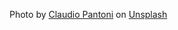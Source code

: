 Photo by <a href="https://unsplash.com/@cpantoni?utm_content=creditCopyText&utm_medium=referral&utm_source=unsplash">Claudio Pantoni</a> on <a href="https://unsplash.com/photos/brown-bread-with-white-icing-on-white-ceramic-plate-RXIvf9wR60U?utm_content=creditCopyText&utm_medium=referral&utm_source=unsplash">Unsplash</a>
